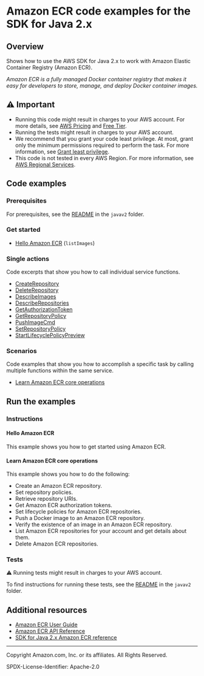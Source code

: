 # Amazon ECR code examples for the SDK for Java 2.x

## Overview

Shows how to use the AWS SDK for Java 2.x to work with Amazon Elastic Container Registry (Amazon ECR).

<!--custom.overview.start-->
<!--custom.overview.end-->

_Amazon ECR is a fully managed Docker container registry that makes it easy for developers to store, manage, and deploy Docker container images._

## ⚠ Important

* Running this code might result in charges to your AWS account. For more details, see [AWS Pricing](https://aws.amazon.com/pricing/) and [Free Tier](https://aws.amazon.com/free/).
* Running the tests might result in charges to your AWS account.
* We recommend that you grant your code least privilege. At most, grant only the minimum permissions required to perform the task. For more information, see [Grant least privilege](https://docs.aws.amazon.com/IAM/latest/UserGuide/best-practices.html#grant-least-privilege).
* This code is not tested in every AWS Region. For more information, see [AWS Regional Services](https://aws.amazon.com/about-aws/global-infrastructure/regional-product-services).

<!--custom.important.start-->
<!--custom.important.end-->

## Code examples

### Prerequisites

For prerequisites, see the [README](../../README.md#Prerequisites) in the `javav2` folder.


<!--custom.prerequisites.start-->
<!--custom.prerequisites.end-->

### Get started

- [Hello Amazon ECR](src/main/java/com/example/ecr/HelloECR.java#L6) (`listImages`)


### Single actions

Code excerpts that show you how to call individual service functions.

- [CreateRepository](src/main/java/com/example/ecr/scenario/ECRActions.java#L433)
- [DeleteRepository](src/main/java/com/example/ecr/scenario/ECRActions.java#L99)
- [DescribeImages](src/main/java/com/example/ecr/scenario/ECRActions.java#L138)
- [DescribeRepositories](src/main/java/com/example/ecr/scenario/ECRActions.java#L248)
- [GetAuthorizationToken](src/main/java/com/example/ecr/scenario/ECRActions.java#L292)
- [GetRepositoryPolicy](src/main/java/com/example/ecr/scenario/ECRActions.java#L330)
- [PushImageCmd](src/main/java/com/example/ecr/scenario/ECRActions.java#L483)
- [SetRepositoryPolicy](src/main/java/com/example/ecr/scenario/ECRActions.java#L371)
- [StartLifecyclePolicyPreview](src/main/java/com/example/ecr/scenario/ECRActions.java#L138)

### Scenarios

Code examples that show you how to accomplish a specific task by calling multiple
functions within the same service.

- [Learn Amazon ECR core operations](src/main/java/com/example/ecr/scenario/ECRScenario.java)


<!--custom.examples.start-->
<!--custom.examples.end-->

## Run the examples

### Instructions


<!--custom.instructions.start-->
<!--custom.instructions.end-->

#### Hello Amazon ECR

This example shows you how to get started using Amazon ECR.



#### Learn Amazon ECR core operations

This example shows you how to do the following:

- Create an Amazon ECR repository.
- Set repository policies.
- Retrieve repository URIs.
- Get Amazon ECR authorization tokens.
- Set lifecycle policies for Amazon ECR repositories.
- Push a Docker image to an Amazon ECR repository.
- Verify the existence of an image in an Amazon ECR repository.
- List Amazon ECR repositories for your account and get details about them.
- Delete Amazon ECR repositories.

<!--custom.scenario_prereqs.ecr_Scenario_RepositoryManagement.start-->
<!--custom.scenario_prereqs.ecr_Scenario_RepositoryManagement.end-->


<!--custom.scenarios.ecr_Scenario_RepositoryManagement.start-->
<!--custom.scenarios.ecr_Scenario_RepositoryManagement.end-->

### Tests

⚠ Running tests might result in charges to your AWS account.


To find instructions for running these tests, see the [README](../../README.md#Tests)
in the `javav2` folder.



<!--custom.tests.start-->
<!--custom.tests.end-->

## Additional resources

- [Amazon ECR User Guide](https://docs.aws.amazon.com/AmazonECR/latest/userguide/what-is-ecr.html)
- [Amazon ECR API Reference](https://docs.aws.amazon.com/AmazonECR/latest/APIReference/Welcome.html)
- [SDK for Java 2.x Amazon ECR reference](https://sdk.amazonaws.com/java/api/latest/software/amazon/awssdk/services/ecr/package-summary.html)

<!--custom.resources.start-->
<!--custom.resources.end-->

---

Copyright Amazon.com, Inc. or its affiliates. All Rights Reserved.

SPDX-License-Identifier: Apache-2.0